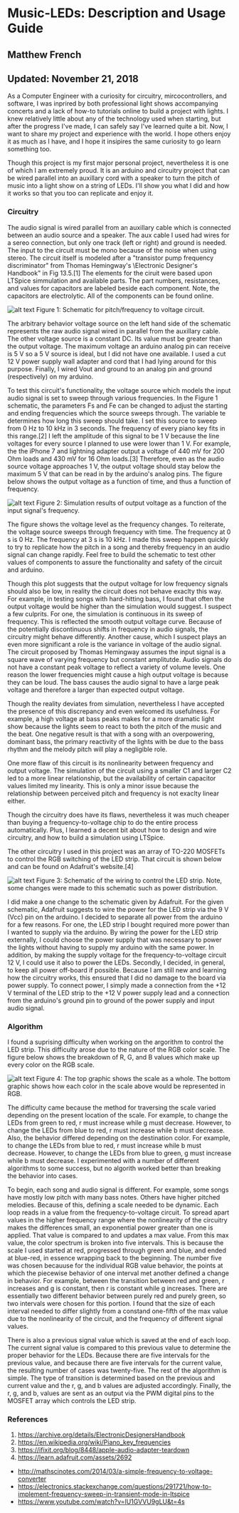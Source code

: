 # Music-LEDs: Description and Usage Guide
## Matthew French
## Updated: November 21, 2018

As a Computer Engineer with a curiosity for circuitry, mircocontrollers, and software, I was
inprired by both professional light shows accompanying concerts and a lack of how-to tutorials
online to build a project with lights. I knew relatively little about any of the technology used
when starting, but after the progress I've made, I can safely say I've learned quite a bit. Now,
I want to share my project and experience with the world. I hope others enjoy it as much as I
have, and I hope it insipires the same curiosity to go learn something too.

Though this project is my first major personal project, nevertheless it is one of which I am
extremely proud. It is an arduino and circuitry project that can be wired parallel into an
auxillary cord with a speaker to turn the pitch of music into a light show on a string of LEDs.
I'll show you what I did and how it works so that you too can replicate and enjoy it.

### Circuitry

The audio signal is wired parallel from an auxillary cable which is connected between an audio
source and a speaker. The aux cable I used had wires for a sereo connection, but only one
track (left or right) and ground is needed. The input to the circuit must be mono because of
the noise when using stereo. The circuit itself is modeled after a "transistor pump frequency
discriminator" from Thomas Hemingway's \Electronic Designer's Handbook" in Fig 13.5.[1]
The elements for the ciruit were based upon LTSpice simmulation and available parts. The
part numbers, resistances, and values for capacitors are labeled beside each component. Note,
the capacitors are electrolytic. All of the components can be found online.

![alt text](schematic.png)
Figure 1: Schematic for pitch/frequency to voltage circuit.

The arbitrary behavior voltage source on the left hand side of the schematic represents the raw
audio signal wired in parallel from the auxillary cable. The other voltage source is a constant DC. 
Its value must be greater than the output voltage. The maximum voltage an arduino
analog pin can receive is 5 V so a 5 V source is ideal, but I did not have one available. I used a
cut 12 V power supply wall adapter and cord that I had lying around for this purpose. Finally,
I wired Vout and ground to an analog pin and ground (respectively) on my arduino.

To test this circuit's functionality, the voltage source which models the input audio signal is set
to sweep through various frequencies. In the Figure 1 schematic, the parameters Fs and Fe
can be changed to adjust the starting and ending frequencies which the source sweeps through.
The variable te determines how long this sweep should take. I set this source to sweep from
0 Hz to 10 kHz in 3 seconds. The frequency of every piano key fits in this range.[2] I left the
amplitude of this signal to be 1 V because the line voltages for every source I planned to use
were lower than 1 V. For example, the the iPhone 7 and lightning adapter output a voltage
of 440 mV for 200 Ohm loads and 430 mV for 16 Ohm loads.[3] Therefore, even as the audio source
voltage approaches 1 V, the output voltage should stay below the maximum 5 V that can be
read in by the arduino's analog pins. The figure below shows the output voltage as a function
of time, and thus a function of frequency.

![alt text](plot.png)
Figure 2: Simulation results of output voltage as a function of the input signal's frequency.

The figure shows the voltage level as the frequency changes. To reiterate, the voltage source
sweeps through frequency with time. The frequency at 0 s is 0 Hz. The frequency at 3 s is 10
kHz. I made this sweep happen quickly to try to replicate how the pitch in a song and thereby
frequency in an audio signal can change rapidly. Feel free to build the schematic to test other
values of components to assure the functionality and safety of the circuit and arduino.

Though this plot suggests that the output voltage for low frequency signals should also be low,
in reality the circuit does not behave exaclty this way. For example, in testing songs with hard-hitting bass, 
I found that often the output voltage would be higher than the simulation would
suggest. I suspect a few culprits. For one, the simulation is continuous in its sweep of frequency.
This is reflected the smooth output voltage curve. Because of the potentially discontinuous shifts
in frequency in audio signals, the circuitry might behave differently. Another cause, which I
suspect plays an even more significant a role is the variance in voltage of the audio signal. The
circuit proposed by Thomas Hemingway assumes the input signal is a square wave of varying
frequency but constant amplitutde. Audio signals do not have a constant peak voltage to reflect
a variety of volume levels. One reason the lower frequencies might cause a high output voltage
is because they can be loud. The bass causes the audio signal to have a large peak voltage and
therefore a larger than expected output voltage.

Though the reality deviates from simulation, nevertheless I have accepted the presence of this
discrepancy and even welcomed its usefulness. For example, a high voltage at bass peaks makes
for a more dramatic light show because the lights seem to react to both the pitch of the music
and the beat. One negative result is that with a song with an overpowering, dominant bass,
the primary reactivity of the lights with be due to the bass rhythm and the melody pitch will
play a negligible role.

One more flaw of this circuit is its nonlinearity between frequency and output voltage. The
simulation of the circuit using a smaller C1 and larger C2 led to a more linear relationship,
but the availability of certain capacitor values limited my linearity. This is only a minor issue
because the relationship between perceived pitch and frequency is not exaclty linear either.

Though the circuitry does have its 
flaws, nevertheless it was much cheaper than buying a
frequency-to-voltage chip to do the entire process automatically. Plus, I learned a decent bit
about how to design and wire circuitry, and how to build a simulation using LTSpice.

The other circuitry I used in this project was an array of TO-220 MOSFETs to control the
RGB switching of the LED strip. That circuit is shown below and can be found on Adafruit's
website.[4]

![alt text](LEDcircuit.png)
Figure 3: Schematic of the wiring to control the LED strip. Note, some changes were made to
this schematic such as power distribution.

I did make a one change to the schematic given by Adafruit. For the given schematic, Adafruit
suggests to wire the power for the LED strip via the 9 V (Vcc) pin on the arduino. I decided
to separate all power from the arduino for a few reasons. For one, the LED strip I bought
required more power than I wanted to supply via the arduino. By wiring the power for the LED
strip externally, I could choose the power supply that was necessary to power the lights without
having to supply my arduino with the same power. In addition, by making the supply voltage
for the frequency-to-voltage circuit 12 V, I could use it also to power the LEDs. Secondly, I
decided, in general, to keep all power off-board if possible. Because I am still new and learning
how the circuitry works, this ensured that I did no damage to the board via power supply. To
connect power, I simply made a connection from the +12 V terminal of the LED strip to the
+12 V power supply lead and a connection from the arduino's ground pin to ground of the power
supply and input audio signal.

### Algorithm

I found a suprising difficulty when working on the argorithm to control the LED strip. This
difficulty arose due to the nature of the RGB color scale. The figure below shows the breakdown
of R, G, and B values which make up every color on the RGB scale.

![alt text](RGBscale.png)
Figure 4: The top graphic shows the scale as a whole. The bottom graphic shows how each
color in the scale above would be represented in RGB.

The difficulty came because the method for traversing the scale varied depending on the present
location of the scale. For example, to change the LEDs from green to red, r must increase while
g must decrease. However, to change the LEDs from blue to red, r must increase while b
must decrease. Also, the behavior differed depending on the destination color. For example, to
change the LEDs from blue to red, r must increase while b must decrease. However, to change
the LEDs from blue to green, g must increase while b must decrease. I experimented with a
number of different algorithms to some success, but no algorith worked better than breaking
the behavior into cases.

To begin, each song and audio signal is different. For example, some songs have mostly low
pitch with many bass notes. Others have higher pitched melodies. Because of this, defining a
scale needed to be dynamic. Each loop reads in a value from the frequency-to-voltage circuit.
To spread apart values in the higher frequency range where the nonlinearity of the circuitry
makes the differences small, an exponential power greater than one is applied. That value is
compared to and updates a max value. From this max value, the color spectrum is broken into
five intervals. This is because the scale I used started at red, progressed through green and blue,
 and ended at blue-red, in essence wrapping back to the beginning. The number five was chosen
becauuse for the individual RGB value behavior, the points at which the piecewise behavior of
one interval met another defined a change in behavior. For example, between the transition
between red and green, r increases and g is constant, then r is constant while g increases. There
are essentially two different behavior between purely red and purely green, so two intervals were
chosen for this portion. I found that the size of each interval needed to differ slightly from a
constand one-fifth of the max value due to the nonlinearity of the circuit, and the frequency of
different signal values.

There is also a previous signal value which is saved at the end of each loop. The current
signal value is compared to this previous value to determine the proper behavior for the LEDs.
Because there are five intervals for the previous value, and because there are five intervals for
the current value, the resulting number of cases was twenty-five. The rest of the algorithm is
simple. The type of transition is determined based on the previous and current value and the r,
g, and b values are adjusted accordingly. Finally, the r, g, and b, values are sent as an output
via the PWM digital pins to the MOSFET array which controls the LED strip.

### References

1. https://archive.org/details/ElectronicDesignersHandbook
2. https://en.wikipedia.org/wiki/Piano_key_frequencies
3. https://ifixit.org/blog/8448/apple-audio-adapter-teardown
4. https://learn.adafruit.com/assets/2692
* http://mathscinotes.com/2014/03/a-simple-frequency-to-voltage-converter
* https://electronics.stackexchange.com/questions/291721/how-to-implement-frequency-sweep-in-transient-mode-in-ltspice
* https://www.youtube.com/watch?v=lU1GVVU9gLU&t=4s
